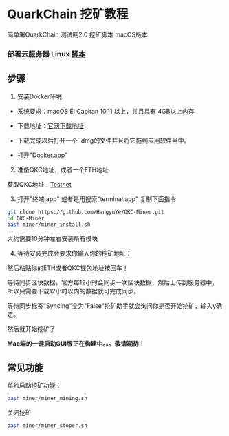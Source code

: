 # QuarkChain 挖矿教程
简单署QuarkChain 测试网2.0 挖矿脚本 macOS版本

### 部署云服务器 Linux [脚本](https://github.com/HangyuYe/QKC-Miner/tree/master/linux)

## 步骤
1. 安装Docker环境

* 系统要求：macOS El Capitan 10.11 以上，并且具有 4GB以上内存

* 下载地址：[官网下载地址](https://store.docker.com/editions/community/docker-ce-desktop-mac)

* 下载完成以后打开一个 .dmg的文件并且将它拖到应用软件当中。

* 打开"Docker.app"

2. 准备QKC地址，或者一个ETH地址

获取QKC地址：[Testnet](https://testnet2.quarkchain.io)

3. 打开"终端.app" 或者是用搜索"terminal.app" 复制下面指令

```bash
git clone https://github.com/HangyuYe/QKC-Miner.git
cd QKC-Miner
bash miner/miner_install.sh
```
大约需要10分钟左右安装所有模块

4. 等待安装完成会要求你输入你的挖矿地址：

然后粘贴你的ETH或者QKC钱包地址按回车！

等待同步区块数据，官方每12小时会同步一次区块数据，然后上传到服务器中，所以只需要下载12小时以内的数据就可完成同步。

等待同步标签"Syncing"变为"False"挖矿助手就会询问你是否开始挖矿，输入y确定。

然后就开始挖矿了

**Mac端的一键启动GUI版正在构建中。。。敬请期待！**

## 常见功能
单独启动挖矿功能：
```bash
bash miner/miner_mining.sh
```

关闭挖矿
```bash
bash miner/miner_stoper.sh
```
